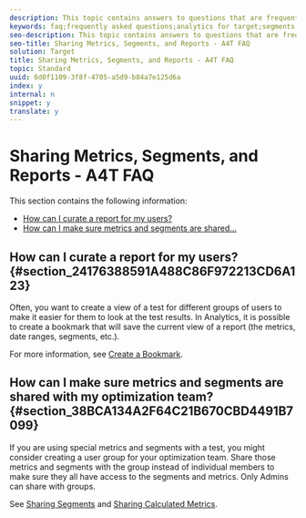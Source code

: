 ```yaml
---
description: This topic contains answers to questions that are frequently asked about sharing metrics, audiences, and reports when using Analytics as the reporting source for Target (A4T).
keywords: faq;frequently asked questions;analytics for target;segments;a4T;share reports
seo-description: This topic contains answers to questions that are frequently asked about sharing metrics, audiences, and reports when using Analytics as the reporting source for Target (A4T).
seo-title: Sharing Metrics, Segments, and Reports - A4T FAQ
solution: Target
title: Sharing Metrics, Segments, and Reports - A4T FAQ
topic: Standard
uuid: 6d0f1109-3f8f-4705-a5d9-b84a7e125d6a
index: y
internal: n
snippet: y
translate: y
---
```


# Sharing Metrics, Segments, and Reports - A4T FAQ

This section contains the following information: 


* [ How can I curate a report for my users?](c_a4t-faq-sharing-metrics-audiences-reports.md#section_24176388591A488C86F972213CD6A123)
* [ How can I make sure metrics and segments are shared...](c_a4t-faq-sharing-metrics-audiences-reports.md#section_38BCA134A2F64C21B670CBD4491B7099)


## How can I curate a report for my users? {#section_24176388591A488C86F972213CD6A123}

Often, you want to create a view of a test for different groups of users to make it easier for them to look at the test results. In Analytics, it is possible to create a bookmark that will save the current view of a report (the metrics, date ranges, segments, etc.). 

For more information, see [ Create a Bookmark](https://marketing.adobe.com/resources/help/en_US/sc/user/t_bookmarks_creating.html). 

## How can I make sure metrics and segments are shared with my optimization team? {#section_38BCA134A2F64C21B670CBD4491B7099}

If you are using special metrics and segments with a test, you might consider creating a user group for your optimization team. Share those metrics and segments with the group instead of individual members to make sure they all have access to the segments and metrics. Only Admins can share with groups. 

See [ Sharing Segments](https://marketing.adobe.com/resources/help/en_US/analytics/segment/t_seg_share.html) and [ Sharing Calculated Metrics](https://marketing.adobe.com/resources/help/en_US/analytics/calcmetrics/cm_sharing.html). 
